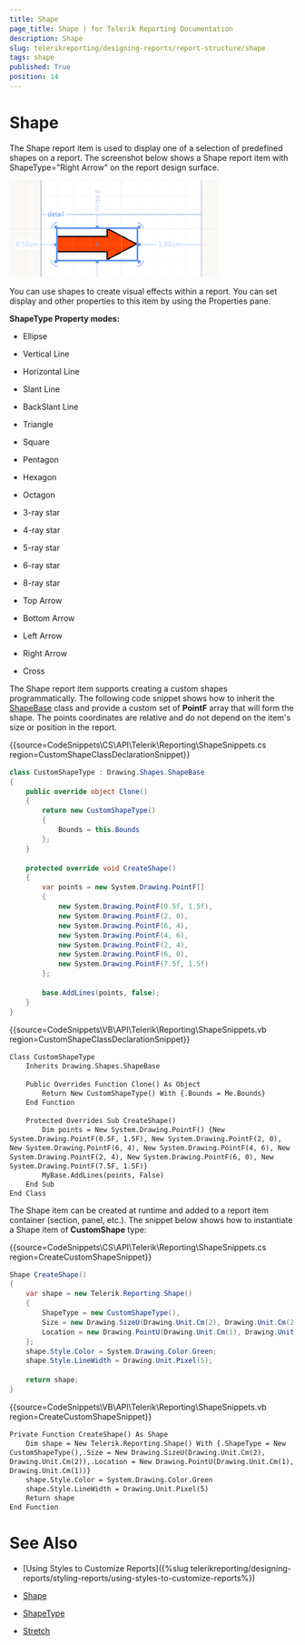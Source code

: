 ```yaml
---
title: Shape
page_title: Shape | for Telerik Reporting Documentation
description: Shape
slug: telerikreporting/designing-reports/report-structure/shape
tags: shape
published: True
position: 14
---
```


# Shape



The Shape report item is used to display one of a selection of predefined shapes on a report. The screenshot below         shows a Shape report item with ShapeType="Right Arrow" on the report design surface.         

  ![](images/Shape.png)

You can use shapes to create visual effects within a report. You can set display and other properties to this item by         using the Properties pane.       

__ShapeType Property modes:__ 

* Ellipse           

* Vertical Line           

* Horizontal Line           

* Slant Line           

* BackSlant Line           

* Triangle           

* Square           

* Pentagon           

* Hexagon           

* Octagon           

* 3-ray star           

* 4-ray star           

* 5-ray star           

* 6-ray star           

* 8-ray star           

* Top Arrow           

* Bottom Arrow           

* Left Arrow           

* Right Arrow           

* Cross           

The Shape report item supports creating a custom shapes programmatically. The following code snippet shows how to inherit the          [ShapeBase](/reporting/api/Telerik.Reporting.Drawing.Shapes.ShapeBase)  class and provide a custom set of __PointF__  array         that will form the shape. The points coordinates are relative and do not depend on the item's size or position in the report.       

{{source=CodeSnippets\CS\API\Telerik\Reporting\ShapeSnippets.cs region=CustomShapeClassDeclarationSnippet}}
````c#
class CustomShapeType : Drawing.Shapes.ShapeBase
{
    public override object Clone()
    {
        return new CustomShapeType()
        {
            Bounds = this.Bounds
        };
    }

    protected override void CreateShape()
    {
        var points = new System.Drawing.PointF[]
        {
            new System.Drawing.PointF(0.5f, 1.5f),
            new System.Drawing.PointF(2, 0),
            new System.Drawing.PointF(6, 4),
            new System.Drawing.PointF(4, 6),
            new System.Drawing.PointF(2, 4),
            new System.Drawing.PointF(6, 0),
            new System.Drawing.PointF(7.5f, 1.5f)
        };

        base.AddLines(points, false);
    }
}
````
{{source=CodeSnippets\VB\API\Telerik\Reporting\ShapeSnippets.vb region=CustomShapeClassDeclarationSnippet}}
````vb.net
Class CustomShapeType
    Inherits Drawing.Shapes.ShapeBase

    Public Overrides Function Clone() As Object
        Return New CustomShapeType() With {.Bounds = Me.Bounds}
    End Function

    Protected Overrides Sub CreateShape()
        Dim points = New System.Drawing.PointF() {New System.Drawing.PointF(0.5F, 1.5F), New System.Drawing.PointF(2, 0), New System.Drawing.PointF(6, 4), New System.Drawing.PointF(4, 6), New System.Drawing.PointF(2, 4), New System.Drawing.PointF(6, 0), New System.Drawing.PointF(7.5F, 1.5F)}
        MyBase.AddLines(points, False)
    End Sub
End Class
````

The Shape item can be created at runtime and added to a report item container (section, panel, etc.).          The snippet below shows how to instantiate a Shape item of __CustomShape__  type:       

{{source=CodeSnippets\CS\API\Telerik\Reporting\ShapeSnippets.cs region=CreateCustomShapeSnippet}}
````c#
Shape CreateShape()
{
    var shape = new Telerik.Reporting.Shape()
    {
        ShapeType = new CustomShapeType(),
        Size = new Drawing.SizeU(Drawing.Unit.Cm(2), Drawing.Unit.Cm(2)),
        Location = new Drawing.PointU(Drawing.Unit.Cm(1), Drawing.Unit.Cm(1)),
    };
    shape.Style.Color = System.Drawing.Color.Green;
    shape.Style.LineWidth = Drawing.Unit.Pixel(5);

    return shape;
}
````
{{source=CodeSnippets\VB\API\Telerik\Reporting\ShapeSnippets.vb region=CreateCustomShapeSnippet}}
````vb.net
Private Function CreateShape() As Shape
    Dim shape = New Telerik.Reporting.Shape() With {.ShapeType = New CustomShapeType(),.Size = New Drawing.SizeU(Drawing.Unit.Cm(2), Drawing.Unit.Cm(2)),.Location = New Drawing.PointU(Drawing.Unit.Cm(1), Drawing.Unit.Cm(1))}
    shape.Style.Color = System.Drawing.Color.Green
    shape.Style.LineWidth = Drawing.Unit.Pixel(5)
    Return shape
End Function
````

# See Also

 

* [Using Styles to Customize Reports]({%slug telerikreporting/designing-reports/styling-reports/using-styles-to-customize-reports%}) 

* [Shape](/reporting/api/Telerik.Reporting.Shape)  

* [ShapeType](/reporting/api/Telerik.Reporting.Shape#Telerik_Reporting_Shape_ShapeType)  

* [Stretch](/reporting/api/Telerik.Reporting.Shape#Telerik_Reporting_Shape_Stretch)

